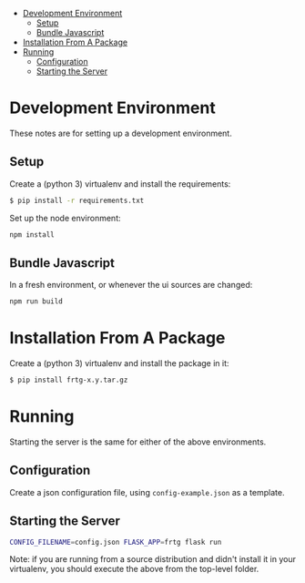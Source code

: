 * [Development Environment](#development-environment)
  * [Setup](#setup)
  * [Bundle Javascript](#bundle-javascript)
* [Installation From A Package](#installation-from-a-package)
* [Running](#running)
  * [Configuration](#configuration)
  * [Starting the Server](#starting-the-server)

# Development Environment

These notes are for setting up a development environment.

## Setup

Create a (python 3) virtualenv and install the requirements:

```bash
$ pip install -r requirements.txt
```

Set up the node environment:

```bash
npm install
```

## Bundle Javascript

In a fresh environment, or whenever the ui
sources are changed:

```bash
npm run build
```


# Installation From A Package

Create a (python 3) virtualenv and install the package in it:

```bash
$ pip install frtg-x.y.tar.gz
```

# Running

Starting the server is the same for either
of the above environments.

## Configuration

Create a json configuration file, using `config-example.json` as a template.

## Starting the Server

```bash
CONFIG_FILENAME=config.json FLASK_APP=frtg flask run
```

Note: if you are running from a source distribution
and didn't install it in your virtualenv, you should
execute the above from the top-level folder.
